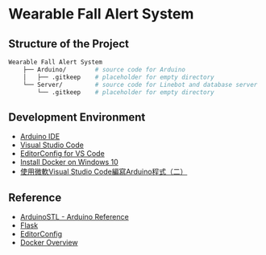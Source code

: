 # Wearable Fall Alert System


## Structure of the Project
```bash
Wearable Fall Alert System
    ├── Arduino/        # source code for Arduino
    │   ├── .gitkeep    # placeholder for empty directory
    └── Server/         # source code for Linebot and database server
        └── .gitkeep    # placeholder for empty directory
```


## Development Environment
- [Arduino IDE](https://www.arduino.cc/en/software)
- [Visual Studio Code](https://code.visualstudio.com/)
- [EditorConfig for VS Code](https://marketplace.visualstudio.com/items?itemName=EditorConfig.EditorConfig)
- [Install Docker on Windows 10](https://hackmd.io/@Jench2103/ByBj5vMbY)
- [使用微軟Visual Studio Code編寫Arduino程式（二）](https://swf.com.tw/?p=1233)


## Reference
- [ArduinoSTL - Arduino Reference](https://www.arduino.cc/reference/en/libraries/arduinostl/)
- [Flask](https://flask.palletsprojects.com/en/2.0.x/)
- [EditorConfig](https://editorconfig.org/)
- [Docker Overview](https://docs.docker.com/get-started/overview/)
